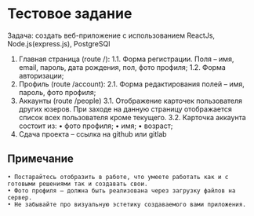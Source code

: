 # Тестовое задание

Задача: создать веб-приложение с использованием ReactJs, Node.js(express.js), PostgreSQl

1. Главная страница (route /):
    1.1. Форма регистрации. Поля – имя, email, пароль, дата рождения, пол, фото 	 		       профиля;
    1.2. Форма авторизации;
2. 	Профиль (route /account):
    2.1. Форма редактирования полей – имя, пароль, фото профиля;
3.	Аккаунты (route /people)
	3.1. Отображение карточек пользователя других юзеров. При заходе на данную страницу отображается список всех пользователя кроме текущего.
	3.2. Карточка аккаунта состоит из: 
    • фото профиля;
    • имя;
    • возраст;
4.	Сдача проекта – ссылка на github или gitlab

## Примечание

    • Постарайтесь отобразить в работе, что умеете работать как и с готовыми решениями так и создавать свои.
    • Фото профиля – должна быть реализована через загрузку файлов на сервер. 
    • Не забывайте про визуальную эстетику создаваемого вами приложения.